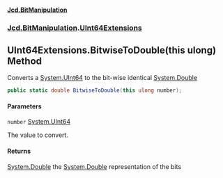 #### [Jcd.BitManipulation](index.md 'index')

### [Jcd.BitManipulation](Jcd.BitManipulation.md 'Jcd.BitManipulation').[UInt64Extensions](Jcd.BitManipulation.UInt64Extensions.md 'Jcd.BitManipulation.UInt64Extensions')

## UInt64Extensions.BitwiseToDouble(this ulong) Method

Converts a [System.UInt64](https://docs.microsoft.com/en-us/dotnet/api/System.UInt64 'System.UInt64') to the bit-wise identical [System.Double](https://docs.microsoft.com/en-us/dotnet/api/System.Double 'System.Double')

```csharp
public static double BitwiseToDouble(this ulong number);
```

#### Parameters

<a name='Jcd.BitManipulation.UInt64Extensions.BitwiseToDouble(thisulong).number'></a>

`number` [System.UInt64](https://docs.microsoft.com/en-us/dotnet/api/System.UInt64 'System.UInt64')

The value to convert.

#### Returns

[System.Double](https://docs.microsoft.com/en-us/dotnet/api/System.Double 'System.Double')
the [System.Double](https://docs.microsoft.com/en-us/dotnet/api/System.Double 'System.Double') representation of the bits